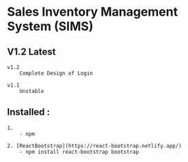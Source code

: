 # Sales Inventory Management System (SIMS)

## V1.2 Latest 

    v1.2 
        Complete Design of Login

    v1.1 
        Unstable 


## Installed : 

    1. 
        - npm

    2. [ReactBootstrap](https://react-bootstrap.netlify.app/)
        - npm install react-bootstrap bootstrap
